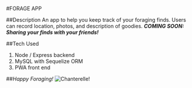 #FORAGE APP

##Description
An app to help you keep track of your foraging finds. Users can record location, photos, and description of goodies.
**_COMING SOON: Sharing your finds with your friends!_**

##Tech Used

1. Node / Express backend
2. MySQL with Sequelize ORM
3. PWA front end

##_Happy Foraging!_
![Chanterelle!](http://1.bp.blogspot.com/-EFLlde5ZfM8/VApI6ch199I/AAAAAAAAEYo/dbZCr3zAvZU/s1600/chanterelle%2Bmushroom%2Bcolorado.jpg)
